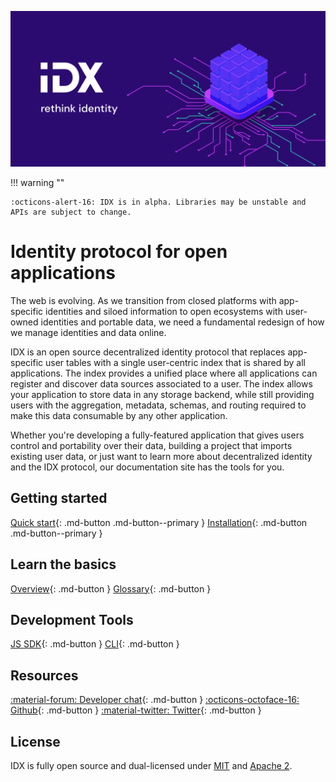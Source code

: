 ![banner](../images/idx-left-2.png)

!!! warning ""

    :octicons-alert-16: IDX is in alpha. Libraries may be unstable and APIs are subject to change.

# Identity protocol for open applications

The web is evolving. As we transition from closed platforms with app-specific identities and siloed information to open ecosystems with user-owned identities and portable data, we need a fundamental redesign of how we manage identities and data online.

IDX is an open source decentralized identity protocol that replaces app-specific user tables with a single user-centric index that is shared by all applications. The index provides a unified place where all applications can register and discover data sources associated to a user. The index allows your application to store data in any storage backend, while still providing users with the aggregation, metadata, schemas, and routing required to make this data consumable by any other application.

Whether you're developing a fully-featured application that gives users control and portability over their data, building a project that imports existing user data, or just want to learn more about decentralized identity and the IDX protocol, our documentation site has the tools for you.

## Getting started

[Quick start](../build/quick-start.md){: .md-button .md-button--primary } [Installation](../build/installation.md){: .md-button .md-button--primary }

## Learn the basics

[Overview](overview.md){: .md-button } [Glossary](glossary.md){: .md-button }

## Development Tools

[JS SDK](../reference/idx.md){: .md-button } [CLI](../reference/cli.md){: .md-button }

## Resources

[:material-forum: Developer chat](https://chat.idx.xyz){: .md-button } [:octicons-octoface-16: Github](https://github.com/ceramicstudio/js-idx){: .md-button } [:material-twitter: Twitter](https://twitter.com/identityindex){: .md-button }

## License

IDX is fully open source and dual-licensed under [MIT](https://github.com/ceramicstudio/js-idx/blob/master/LICENSE-MIT) and [Apache 2](https://github.com/ceramicstudio/js-idx/blob/master/LICENSE-APACHE).
